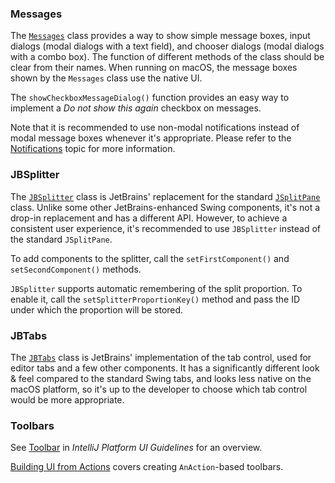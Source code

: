 [//]: # (title: Miscellaneous Swing Components)

<!-- Copyright 2000-2020 JetBrains s.r.o. and other contributors. Use of this source code is governed by the Apache 2.0 license that can be found in the LICENSE file. -->

### Messages

The [`Messages`](upsource:///platform/platform-api/src/com/intellij/openapi/ui/Messages.java) class provides a way to show simple message boxes, input dialogs (modal dialogs with a text field), and chooser dialogs (modal dialogs with a combo box).
The function of different methods of the class should be clear from their names.
When running on macOS, the message boxes shown by the `Messages` class use the native UI.

The `showCheckboxMessageDialog()` function provides an easy way to implement a _Do not show this again_ checkbox on messages.

Note that it is recommended to use non-modal notifications instead of modal message boxes whenever it's appropriate.
Please refer to the [Notifications](notifications.md) topic for more information.

### JBSplitter

The [`JBSplitter`](upsource:///platform/platform-api/src/com/intellij/ui/JBSplitter.java) class is JetBrains' replacement for the standard [`JSplitPane`](https://docs.oracle.com/javase/8/docs/api/javax/swing/JSplitPane.html) class.
Unlike some other JetBrains-enhanced Swing components, it's not a drop-in replacement and has a different API.
However, to achieve a consistent user experience, it's recommended to use `JBSplitter` instead of the standard `JSplitPane`.

To add components to the splitter, call the `setFirstComponent()` and `setSecondComponent()` methods.

`JBSplitter` supports automatic remembering of the split proportion.
To enable it, call the `setSplitterProportionKey()` method and pass the ID under which the proportion will be stored.

### JBTabs

The [`JBTabs`](upsource:///platform/platform-api/src/com/intellij/ui/tabs/JBTabs.java) class is JetBrains' implementation of the tab control, used for editor tabs and a few other components.
It has a significantly different look & feel compared to the standard Swing tabs, and looks less native on the macOS platform, so it's up to the developer to choose which tab control would be more appropriate.

### Toolbars

See [Toolbar](https://jetbrains.design/intellij/controls/toolbar/) in _IntelliJ Platform UI Guidelines_ for an overview.

[Building UI from Actions](basic_action_system.md#building-ui-from-actions) covers creating `AnAction`-based toolbars.